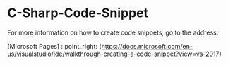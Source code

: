 # C-Sharp-Code-Snippet

For more information on how to create code snippets, go to the address:
 
[Microsoft Pages] : point_right: (https://docs.microsoft.com/en-us/visualstudio/ide/walkthrough-creating-a-code-snippet?view=vs-2017)
